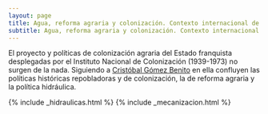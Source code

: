 ```yaml
---
layout: page
title: Agua, reforma agraria y colonización. Contexto internacional de modernización agrícola
subtitle: Agua, reforma agraria y colonización. Contexto internacional de modernización agrícola
---
```

El proyecto y políticas de colonización agraria del Estado
franquista desplegadas por el Instituto Nacional de Colonización (1939-1973) no
surgen de la nada. Siguiendo a [Cristóbal Gómez Benito](http://historiadelpresente.es/sites/default/files/revista/articulos/3/305unarevisionyunareflexionsobrelapoliticadecolonizacionagrariaenlaespanadefranco.pdf) en ella confluyen las políticas históricas repobladoras y de colonización, la
de reforma agraria y la política hidráulica.  



{% include _hidraulicas.html %}
{% include _mecanizacion.html %}
